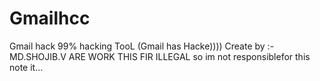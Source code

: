 # Gmailhcc

Gmail hack 99% hacking TooL 
(Gmail has Hacke)))) 
Create by :- MD.SHOJIB.V
ARE WORK THIS FIR ILLEGAL so im not responsiblefor this note it...    
